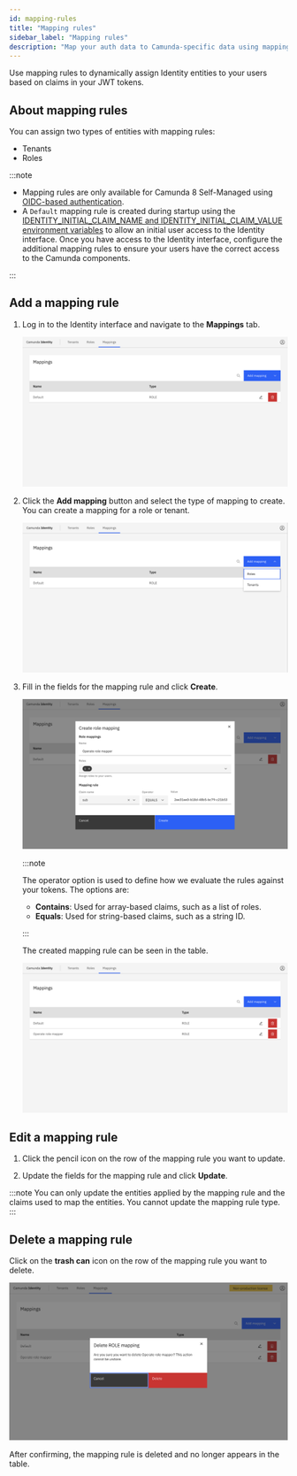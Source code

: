 ```yaml
---
id: mapping-rules
title: "Mapping rules"
sidebar_label: "Mapping rules"
description: "Map your auth data to Camunda-specific data using mapping rules."
---
```


Use mapping rules to dynamically assign Identity entities to your users based on claims in your JWT tokens.

## About mapping rules

You can assign two types of entities with mapping rules:

- Tenants
- Roles

:::note

- Mapping rules are only available for Camunda 8 Self-Managed using [OIDC-based authentication](/self-managed/identity/configuration/connect-to-an-oidc-provider.md).
- A `Default` mapping rule is created during startup using the [IDENTITY_INITIAL_CLAIM_NAME and IDENTITY_INITIAL_CLAIM_VALUE environment variables](/self-managed/identity/miscellaneous/configuration-variables.md#oidc-configuration) to allow an initial user access to the Identity interface. Once you have access to the Identity interface, configure the additional mapping rules to ensure your users have the correct access to the Camunda components.

:::

## Add a mapping rule

1. Log in to the Identity interface and navigate to the **Mappings** tab.

   ![mapping-rule-management-tab](./img/mapping-rule-management-tab.png)

1. Click the **Add mapping** button and select the type of mapping to create. You can create a mapping for a role or
   tenant.

   ![mapping-rule-add](./img/mapping-rule-add-mapping.png)

1. Fill in the fields for the mapping rule and click **Create**.

   ![mapping-rule-add-modal](./img/mapping-rule-add-mapping-modal.png)

   :::note

   The operator option is used to define how we evaluate the rules against your tokens. The options are:
   - **Contains**: Used for array-based claims, such as a list of roles.
   - **Equals**: Used for string-based claims, such as a string ID.

   :::

   The created mapping rule can be seen in the table.

   ![mapping-rule-refreshed-table](./img/mapping-rule-refreshed-table.png)

## Edit a mapping rule

1. Click the pencil icon on the row of the mapping rule you want to update.

2. Update the fields for the mapping rule and click **Update**.

:::note
You can only update the entities applied by the mapping rule and the claims used to map the entities. You cannot update the mapping rule type.
:::

## Delete a mapping rule

Click on the **trash can** icon on the row of the mapping rule you want to delete.

![mapping-rule-delete-modal](./img/mapping-rule-delete-modal.png)

After confirming, the mapping rule is deleted and no longer appears in the table.
